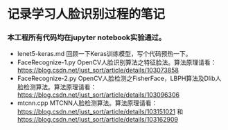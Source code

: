 # 记录学习人脸识别过程的笔记
### 本工程所有代码均在jupyter notebook实验通过。



- lenet5-keras.md 回顾一下Keras训练模型，写个代码预热一下。
- FaceRecognize-1.py OpenCV人脸识别算法之特征脸法。算法原理请看：https://blog.csdn.net/just_sort/article/details/103073858
- FaceRecognize-2.py OpenCV人脸检测之FisherFace，LBPH算法及Dlib人脸检测算法。算法原理请看：https://blog.csdn.net/just_sort/article/details/103096306
- mtcnn.cpp MTCNN人脸检测算法。算法原理请看：https://blog.csdn.net/just_sort/article/details/103151021 和 https://blog.csdn.net/just_sort/article/details/103162909


